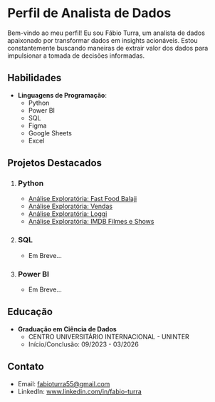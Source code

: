 # Perfil de Analista de Dados

Bem-vindo ao meu perfil! Eu sou Fábio Turra, um analista de dados apaixonado por transformar dados em insights acionáveis. Estou constantemente buscando maneiras de extrair valor dos dados para impulsionar a tomada de decisões informadas.

## Habilidades

- **Linguagens de Programação**:
  - Python
  - Power BI
  - SQL
  - Figma
  - Google Sheets
  - Excel
  
## Projetos Destacados

1. ### Python
   - [Análise Exploratória: Fast Food Balaji](https://github.com/FabioTurra/EDA_FastFoodBalaji)
   - [Análise Exploratória: Vendas](https://github.com/FabioTurra/EDA_Vendas)
   - [Análise Exploratória: Loggi](https://github.com/FabioTurra/Projeto-EBAC-Analise-Exploratoria)
   - [Análise Exploratória: IMDB Filmes e Shows](https://github.com/FabioTurra/EDA_IMDBMoviesAndShows)

2. ### SQL
   - Em Breve...

3. ### Power BI
   - Em Breve...

## Educação

- **Graduação em Ciência de Dados**
  - CENTRO UNIVERSITÁRIO INTERNACIONAL - UNINTER
  - Início/Conclusão: 09/2023 - 03/2026

## Contato

- Email: fabioturra55@gmail.com
- LinkedIn: www.linkedin.com/in/fabio-turra
